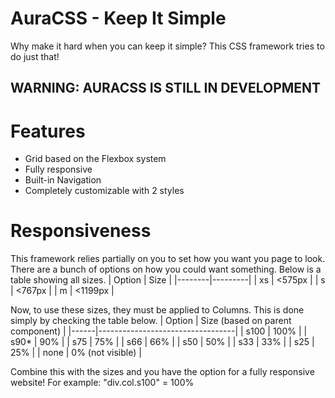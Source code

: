 # AuraCSS - Keep It Simple
Why make it hard when you can keep it simple? This CSS framework tries to do just that!

## WARNING:  AURACSS IS STILL IN DEVELOPMENT

# Features
- Grid based on the Flexbox system
- Fully responsive
- Built-in Navigation
- Completely customizable with 2 styles

# Responsiveness
This framework relies partially on you to set how you want you page to look. There are a bunch of options on how you could want something. Below is a table showing all sizes.
| Option | Size    |
|--------|---------|
| xs     | <575px  |
| s      | <767px  |
| m      | <1199px |

Now, to use these sizes, they must be applied to Columns. This is done simply by checking the table below.
| Option | Size (based on parent component) |
|------|----------------------------------|
| s100 | 100%                             |
| s90* | 90%                              |
| s75  | 75%                              |
| s66  | 66%                              |
| s50  | 50%                              |
| s33  | 33%                              |
| s25  | 25%                              |
| none | 0% (not visible)                 |

Combine this with the sizes and you have the option for a fully responsive website! For example: "div.col.s100" = 100%
